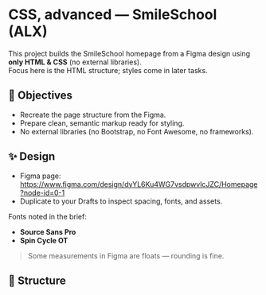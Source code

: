 # CSS, advanced — SmileSchool (ALX)

This project builds the SmileSchool homepage from a Figma design using **only HTML & CSS** (no external libraries).  
Focus here is the HTML structure; styles come in later tasks.

## 🎯 Objectives
- Recreate the page structure from the Figma.
- Prepare clean, semantic markup ready for styling.
- No external libraries (no Bootstrap, no Font Awesome, no frameworks).

## ✨ Design
- Figma page: https://www.figma.com/design/dyYL6Ku4WG7vsdpwvlcJZC/Homepage?node-id=0-1
- Duplicate to your Drafts to inspect spacing, fonts, and assets.

Fonts noted in the brief:
- **Source Sans Pro**
- **Spin Cycle OT**

> Some measurements in Figma are floats — rounding is fine.

## 📁 Structure
